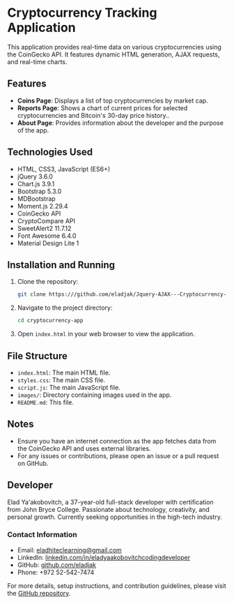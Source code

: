 # Cryptocurrency Tracking Application

This application provides real-time data on various cryptocurrencies using the CoinGecko API. It features dynamic HTML generation, AJAX requests, and real-time charts.

## Features

- **Coins Page**: Displays a list of top cryptocurrencies by market cap.
- **Reports Page**: Shows a chart of current prices for selected cryptocurrencies and Bitcoin's 30-day price history..
- **About Page**: Provides information about the developer and the purpose of the app.

## Technologies Used

- HTML, CSS3, JavaScript (ES6+)
- jQuery 3.6.0
- Chart.js 3.9.1
- Bootstrap 5.3.0
- MDBootstrap
- Moment.js 2.29.4
- CoinGecko API
- CryptoCompare API
- SweetAlert2 11.7.12
- Font Awesome 6.4.0
- Material Design Lite 1

## Installation and Running

1. Clone the repository:
    ```bash
    git clone https:///github.com/eladjak/Jquery-AJAX---Cryptocurrency-API-Tracking-Application-Project.git
    ```

2. Navigate to the project directory:
    ```bash
    cd cryptocurrency-app
    ```

3. Open `index.html` in your web browser to view the application.

## File Structure

- `index.html`: The main HTML file.
- `styles.css`: The main CSS file.
- `script.js`: The main JavaScript file.
- `images/`: Directory containing images used in the app.
- `README.md`: This file.

## Notes

- Ensure you have an internet connection as the app fetches data from the CoinGecko API and uses external libraries.
- For any issues or contributions, please open an issue or a pull request on GitHub.

## Developer

Elad Ya'akobovitch, a 37-year-old full-stack developer with certification from John Bryce College. Passionate about technology, creativity, and personal growth. Currently seeking opportunities in the high-tech industry.

### Contact Information

- Email: eladhiteclearning@gmail.com
- LinkedIn: [linkedin.com/in/eladyaakobovitchcodingdeveloper](https://www.linkedin.com/in/eladyaakobovitchcodingdeveloper/)
- GitHub: [github.com/eladjak](https://github.com/eladjak)
- Phone: +972 52-542-7474

For more details, setup instructions, and contribution guidelines, please visit the [GitHub repository](https://https://github.com/eladjak/Jquery-AJAX---Cryptocurrency-API-Tracking-Application-Project).